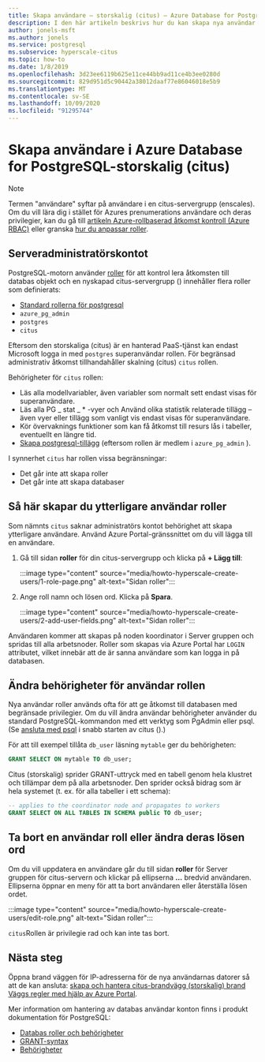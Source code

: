 ```yaml
---
title: Skapa användare – storskalig (citus) – Azure Database for PostgreSQL
description: I den här artikeln beskrivs hur du kan skapa nya användar konton för att interagera med en Azure Database for PostgreSQL-storskalig (citus).
author: jonels-msft
ms.author: jonels
ms.service: postgresql
ms.subservice: hyperscale-citus
ms.topic: how-to
ms.date: 1/8/2019
ms.openlocfilehash: 3d23ee6119b625e11ce44bb9ad11ce4b3ee0280d
ms.sourcegitcommit: 829d951d5c90442a38012daaf77e86046018e5b9
ms.translationtype: MT
ms.contentlocale: sv-SE
ms.lasthandoff: 10/09/2020
ms.locfileid: "91295744"
---
```

# <a name="create-users-in-azure-database-for-postgresql---hyperscale-citus"></a>Skapa användare i Azure Database for PostgreSQL-storskalig (citus)

> [!NOTE]
> Termen "användare" syftar på användare i en citus-servergrupp (enscales). Om du vill lära dig i stället för Azures prenumerations användare och deras privilegier, kan du gå till [artikeln Azure-rollbaserad åtkomst kontroll (Azure RBAC)](../role-based-access-control/built-in-roles.md) eller granska [hur du anpassar roller](../role-based-access-control/custom-roles.md).

## <a name="the-server-admin-account"></a>Serveradministratörskontot

PostgreSQL-motorn använder [roller](https://www.postgresql.org/docs/current/sql-createrole.html) för att kontrol lera åtkomsten till databas objekt och en nyskapad citus-servergrupp () innehåller flera roller som definierats:

* [Standard rollerna för postgresql](https://www.postgresql.org/docs/current/default-roles.html)
* `azure_pg_admin`
* `postgres`
* `citus`

Eftersom den storskaliga (citus) är en hanterad PaaS-tjänst kan endast Microsoft logga in med `postgres` superanvändar rollen. För begränsad administrativ åtkomst tillhandahåller skalning (citus) `citus` rollen.

Behörigheter för `citus` rollen:

* Läs alla modellvariabler, även variabler som normalt sett endast visas för superanvändare.
* Läs alla PG \_ stat \_ \* -vyer och Använd olika statistik relaterade tillägg – även vyer eller tillägg som vanligt vis endast visas för superanvändare.
* Kör övervaknings funktioner som kan få åtkomst till resurs lås i tabeller, eventuellt en längre tid.
* [Skapa postgresql-tillägg](concepts-hyperscale-extensions.md) (eftersom rollen är medlem i `azure_pg_admin` ).

I synnerhet `citus` har rollen vissa begränsningar:

* Det går inte att skapa roller
* Det går inte att skapa databaser

## <a name="how-to-create-additional-user-roles"></a>Så här skapar du ytterligare användar roller

Som nämnts `citus` saknar administratörs kontot behörighet att skapa ytterligare användare. Använd Azure Portal-gränssnittet om du vill lägga till en användare.

1. Gå till sidan **roller** för din citus-servergrupp och klicka på **+ Lägg till**:

   :::image type="content" source="media/howto-hyperscale-create-users/1-role-page.png" alt-text="Sidan roller":::

2. Ange roll namn och lösen ord. Klicka på **Spara**.

   :::image type="content" source="media/howto-hyperscale-create-users/2-add-user-fields.png" alt-text="Sidan roller":::

Användaren kommer att skapas på noden koordinator i Server gruppen och spridas till alla arbetsnoder. Roller som skapas via Azure Portal har `LOGIN` attributet, vilket innebär att de är sanna användare som kan logga in på databasen.

## <a name="how-to-modify-privileges-for-user-role"></a>Ändra behörigheter för användar rollen

Nya användar roller används ofta för att ge åtkomst till databasen med begränsade privilegier. Om du vill ändra användar behörigheter använder du standard PostgreSQL-kommandon med ett verktyg som PgAdmin eller psql. (Se [ansluta med psql](quickstart-create-hyperscale-portal.md#connect-to-the-database-using-psql) i snabb starten av citus ().)

För att till exempel tillåta `db_user` läsning `mytable` ger du behörigheten:

```sql
GRANT SELECT ON mytable TO db_user;
```

Citus (storskalig) sprider GRANT-uttryck med en tabell genom hela klustret och tillämpar dem på alla arbetsnoder. Den sprider också bidrag som är hela systemet (t. ex. för alla tabeller i ett schema):

```sql
-- applies to the coordinator node and propagates to workers
GRANT SELECT ON ALL TABLES IN SCHEMA public TO db_user;
```

## <a name="how-to-delete-a-user-role-or-change-their-password"></a>Ta bort en användar roll eller ändra deras lösen ord

Om du vill uppdatera en användare går du till sidan **roller** för Server gruppen för citus-servern och klickar på ellipserna **...** bredvid användaren. Ellipserna öppnar en meny för att ta bort användaren eller återställa lösen ordet.

   :::image type="content" source="media/howto-hyperscale-create-users/edit-role.png" alt-text="Sidan roller":::

`citus`Rollen är privilegie rad och kan inte tas bort.

## <a name="next-steps"></a>Nästa steg

Öppna brand väggen för IP-adresserna för de nya användarnas datorer så att de kan ansluta: [skapa och hantera citus-brandvägg (storskalig) brand Väggs regler med hjälp av Azure Portal](howto-hyperscale-manage-firewall-using-portal.md).

Mer information om hantering av databas användar konton finns i produkt dokumentation för PostgreSQL:

* [Databas roller och behörigheter](https://www.postgresql.org/docs/current/static/user-manag.html)
* [GRANT-syntax](https://www.postgresql.org/docs/current/static/sql-grant.html)
* [Behörigheter](https://www.postgresql.org/docs/current/static/ddl-priv.html)
